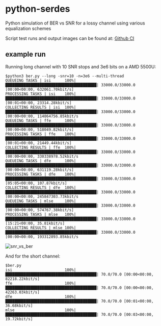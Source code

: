 # python-serdes

Python simulation of BER vs SNR for a lossy channel using various equalization schemes

Script test runs and output images can be found at:
[Github CI](https://github.com/arthurbenemann/python-serdes/actions/workflows/python-app.yml)

## example run
Running long channel with 10 SNR stops and 3e6 bits on a AMD 5500U:
```
$python3 ber.py --long -snr=10 -n=3e6 --multi-thread 
QUEUEING TASKS | isi      100%|████████████████████████████████████████| 33000.0/33000.0 [00:00<00:00, 632061.70kbit/s]
PROCESSING TASKS | isi    100%|████████████████████████████████████████| 33000.0/33000.0 [00:01<00:00, 23314.28kbit/s]
COLLECTING RESULTS | isi  100%|████████████████████████████████████████| 33000.0/33000.0 [00:00<00:00, 114864756.85kbit/s
QUEUEING TASKS | ffe      100%|████████████████████████████████████████| 33000.0/33000.0 [00:00<00:00, 518049.82kbit/s]
PROCESSING TASKS | ffe    100%|████████████████████████████████████████| 33000.0/33000.0 [00:01<00:00, 21449.44kbit/s]
COLLECTING RESULTS | ffe  100%|████████████████████████████████████████| 33000.0/33000.0 [00:00<00:00, 330338978.52kbit/s
QUEUEING TASKS | dfe      100%|████████████████████████████████████████| 33000.0/33000.0 [00:00<00:00, 631119.28kbit/s]
PROCESSING TASKS | dfe    100%|████████████████████████████████████████| 33000.0/33000.0 [05:05<00:00, 107.87kbit/s]
COLLECTING RESULTS | dfe  100%|████████████████████████████████████████| 33000.0/33000.0 [00:00<00:00, 245847303.73kbit/s
QUEUEING TASKS | mlse     100%|████████████████████████████████████████| 33000.0/33000.0 [00:00<00:00, 574767.38kbit/s]
PROCESSING TASKS | mlse   100%|████████████████████████████████████████| 33000.0/33000.0 [15:21<00:00, 35.81kbit/s] 
COLLECTING RESULTS | mlse 100%|████████████████████████████████████████| 33000.0/33000.0 [00:00<00:00, 193312893.85kbit/s 
```
![snr_vs_ber](https://user-images.githubusercontent.com/3289118/224606763-38c311da-201b-46f9-92c5-c5fdb40bf9e5.png)

And for the short channel:
```
$ber.py 
isi                       100%|████████████████████████████████████████| 70.0/70.0 [00:00<00:00, 82218.22kbit/s]
ffe                       100%|████████████████████████████████████████| 70.0/70.0 [00:00<00:00, 42263.03kbit/s]
dfe                       100%|████████████████████████████████████████| 70.0/70.0 [00:01<00:00, 36.68kbit/s]
mlse                      100%|████████████████████████████████████████| 70.0/70.0 [00:03<00:00, 19.72kbit/s]
```
